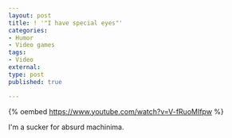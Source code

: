 ```yaml
---
layout: post
title: ! '"I have special eyes"'
categories:
- Humor
- Video games
tags:
- Video
external:
type: post
published: true

---
```


{% oembed https://www.youtube.com/watch?v=V-fRuoMIfpw %}

I'm a sucker for absurd machinima.
